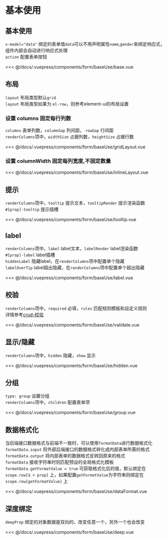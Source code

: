 # 基本使用

##  基本使用

`v-model="data"` 绑定的表单值`data`可以不用声明属性`name`,`gender`来绑定响应式，组件内部会自动进行响应式处理</br>
`action` 配置表单按钮

<common-code-format>
  <form-baseUse-base slot="source"></form-baseUse-base>
  
<<< @/docs/.vuepress/components/form/baseUse/base.vue
</common-code-format>


## 布局

`layout` 布局类型默认`grid`</br>
`layout` 布局类型如果为 `el-row`，则参考element-ui的布局设置</br>
### 设置 columns 固定每行列数
`columns` 表单列数，`columnGap` 列间距， `rowGap` 行间距 </br>
`renderColumns`项中，`widthSize` 占据列数，`heightSize` 占据行数</br>

<common-code-format>
  <form-baseUse-gridLayout slot="source"></form-baseUse-gridLayout>
  
<<< @/docs/.vuepress/components/form/baseUse/gridLayout.vue
</common-code-format>

### 设置 columnWidth 固定每列宽度,不固定数量

<common-code-format>
  <form-baseUse-inlineLayout slot="source"></form-baseUse-inlineLayout>
  
<<< @/docs/.vuepress/components/form/baseUse/inlineLayout.vue
</common-code-format>


## 提示

`renderColumns`项中，`tooltip` 提示文本，`tooltipRender` 提示渲染函数</br>
`#[prop]-tooltip` 提示插槽 </br>

<common-code-format>
  <form-baseUse-tooltip slot="source"></form-baseUse-tooltip>
  
<<< @/docs/.vuepress/components/form/baseUse/tooltip.vue
</common-code-format>


## label

`renderColumns`项中，`label` label文本，`labelRender` label渲染函数 </br>
`#[prop]-label` label插槽 </br>
`hiddenLabel` 隐藏label，在`renderColumns`项中配置单个隐藏 </br>
`labelOverTip` label超出隐藏，在`renderColumns`项中配置单个超出隐藏 </br>

<common-code-format>
  <form-baseUse-label slot="source"></form-baseUse-label>
  
<<< @/docs/.vuepress/components/form/baseUse/label.vue
</common-code-format>


## 校验

`renderColumns`项中，`required` 必填，`rules` 匹配规则模板和自定义规则</br>
详情参考[crud-校验](/guide/crud/validate.html#基本使用)

<common-code-format>
  <form-baseUse-validate slot="source"></form-baseUse-validate>
  
<<< @/docs/.vuepress/components/form/baseUse/validate.vue
</common-code-format>


## 显示/隐藏

`renderColumns`项中，`hidden` 隐藏，`show` 显示</br>

<common-code-format>
  <form-baseUse-hidden slot="source"></form-baseUse-hidden>
  
<<< @/docs/.vuepress/components/form/baseUse/hidden.vue
</common-code-format>


## 分组

`type: group` 设置分组</br>
`renderColumns`项中，`children` 配置表单项 </br>

<common-code-format>
  <form-baseUse-group slot="source"></form-baseUse-group>
  
<<< @/docs/.vuepress/components/form/baseUse/group.vue
</common-code-format>


## 数据格式化

当后端接口数据格式与前端不一致时，可以使用`formatData`进行数据格式化</br>
`formatData.input` 将外部后端接口的数据格式转化成内部表单所需的格式</br>
`formatData.output` 将内部表单的数据格式反转回原来的格式</br>
`formatData` 接收字符串时则匹配预设的全局格式化模板</br>
`formatData.getFormatValue = true` 可获取格式化后的值，默认绑定在 `scope.row[$ + prop]` 上，如果配置`getFormatValue`为字符串则绑定在 `scope.row[getFormatValue]` 上

<common-code-format>
  <form-baseUse-dataFormat slot="source"></form-baseUse-dataFormat>
  
<<< @/docs/.vuepress/components/form/baseUse/dataFormat.vue
</common-code-format>


## 深度绑定

`deepProp` 绑定的对象数据是双向的，改变任意一个，另外一个也会改变

<common-code-format>
  <form-baseUse-deep slot="source"></form-baseUse-deep>
  
<<< @/docs/.vuepress/components/form/baseUse/deep.vue
</common-code-format>